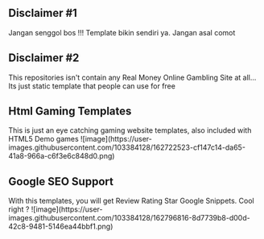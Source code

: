 <h2>Disclaimer #1</h2>
Jangan senggol bos !!! Template bikin sendiri ya. Jangan asal comot  

<h2>Disclaimer #2</h2>
This repositories isn't contain any Real Money Online Gambling Site at all... Its just static template that people can use for free 

<h2>Html Gaming Templates</h2>
This is just an eye catching gaming website templates, also included with HTML5 Demo games
![image](https://user-images.githubusercontent.com/103384128/162722523-cf147c14-da65-41a8-966a-c6f3e6c848d0.png)
  
<h2>Google SEO Support</h2>
With this templates, you will get Review Rating Star Google Snippets. Cool right ?
![image](https://user-images.githubusercontent.com/103384128/162796816-8d7739b8-d00d-42c8-9481-5146ea44bbf1.png)
